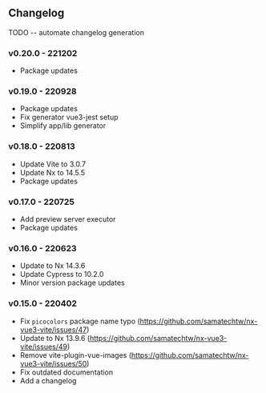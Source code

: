 ## Changelog

TODO -- automate changelog generation

### v0.20.0 - 221202

- Package updates

### v0.19.0 - 220928

- Package updates
- Fix generator vue3-jest setup
- Simplify app/lib generator

### v0.18.0 - 220813

- Update Vite to 3.0.7
- Update Nx to 14.5.5
- Package updates

### v0.17.0 - 220725

- Add preview server executor
- Package updates

### v0.16.0 - 220623

- Update to Nx 14.3.6
- Update Cypress to 10.2.0
- Minor version package updates

### v0.15.0 - 220402

- Fix `picocolors` package name typo (https://github.com/samatechtw/nx-vue3-vite/issues/47)
- Update to Nx 13.9.6 (https://github.com/samatechtw/nx-vue3-vite/issues/49)
- Remove vite-plugin-vue-images (https://github.com/samatechtw/nx-vue3-vite/issues/50)
- Fix outdated documentation
- Add a changelog
